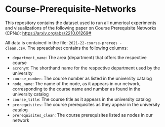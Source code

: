 # Course-Prerequisite-Networks
This repository contains the dataset used to run all numerical experiments and visualizations of the following paper on Course Prerequisite Networks (CPNs): https://arxiv.org/abs/2210.01269#


All data is contained in the file: <code>2021-22-course-prereqs - clean.csv</code>.
 The spreadsheet contains the following columns:
* <code>department_name</code>: The area (department) that offers the respective course
* <code>acronym</code>: The shorthand name for the respective department used by the university
* <code>course_number</code>: The course number as listed in the university catalog
* <code>node_name</code>: The name of the node, as it appears in our network, corresponding to the course name and number as found in the university catalog
* <code>course_title</code>: The course title as it appears in the university catalog
* <code>prerequisites</code>: The course prerequisites as they appear in the university catalog
* <code>prerequisites_clean</code>: The course prerequisites listed as nodes in our network
